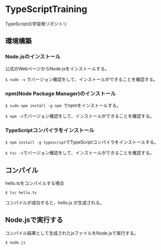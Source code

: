 # TypeScriptTraining
TypeScriptの学習用リポジトリ



## 環境構築



### Node.jsのインストール

公式のWebページからNode.jsをインストールする。

`$ node -v` でバージョン確認をして、インストールができることを確認する。



### npm(Node Package Manager)のインストール

`$ sudo npm install -g npm `でnpmをインストールする。

`$ npm -v`でバージョン確認をして、インストールができることを確認する。



### TypeScriptコンパイラをインストール

`$ npm install -g typescript`でTypeScriptコンパイラをインストールする。

`$ tsc -v`でバージョン確認をして、インストールができることを確認する。



## コンパイル

hello.tsをコンパイルする場合

`$ tsc hello.ts`

コンパイルが成功すると、hello.js が生成される。



## Node.jsで実行する

コンパイル結果として生成されたjsファイルをNode.jsで実行する。

`$ node.js`




